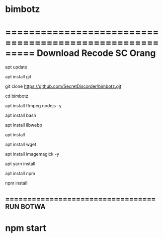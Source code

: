 # bimbotz
=========================================================
Download
Recode SC Orang
=========================================================
apt update 

apt install git

git clone https://github.com/SecretDiscorder/bimbotz.git

cd bimbotz

apt install ffmpeg nodejs -y

apt install bash

apt install libwebp

apt install

apt install wget

apt install imagemagick -y

apt yarn install

apt install npm

npm install

==================================
RUN BOTWA
----------------------------------
npm start
==================================
